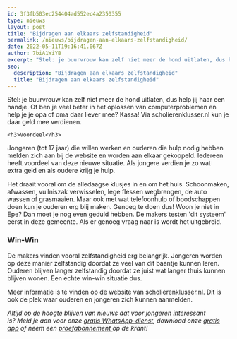 ```yaml
---
id: 3f3fb503ec254404ad552ec4a2350355
type: nieuws
layout: post
title: "Bijdragen aan elkaars zelfstandigheid"
permalink: /nieuws/bijdragen-aan-elkaars-zelfstandigheid/
date: 2022-05-11T19:16:41.067Z
author: 7biA1WiYB
excerpt: "Stel: je buurvrouw kan zelf niet meer de hond uitlaten, dus help jij haar een handje. Of ben je veel beter in het oplossen van computerproblemen en help je je opa of oma daar liever mee? Kassa! Via scholierenklusser.nl kun je daar geld mee verdienen.  "
seo:
  description: "Bijdragen aan elkaars zelfstandigheid"
  title: "Bijdragen aan elkaars zelfstandigheid"
---
```

Stel: je buurvrouw kan zelf niet meer de hond uitlaten, dus help jij haar een handje. Of ben je veel beter in het oplossen van computerproblemen en help je je opa of oma daar liever mee? Kassa! Via scholierenklusser.nl kun je daar geld mee verdienen.  

    <h3>Voordeel</h3>
<p>Jongeren (tot 17 jaar) die willen werken en ouderen die hulp nodig hebben melden zich aan bij de website en worden aan elkaar gekoppeld. Iedereen heeft voordeel van deze nieuwe situatie. Als jongere verdien je zo wat extra geld en als oudere krijg je hulp. </p>
<p>Het draait vooral om de alledaagse klusjes in en om het huis. Schoonmaken, afwassen, vuilniszak verwisselen, lege flessen wegbrengen, de auto wassen of grasmaaien. Maar ook met wat telefoonhulp of boodschappen doen kun je ouderen erg blij maken. Genoeg te doen dus! Woon je niet in Epe? Dan moet je nog even geduld hebben. De makers testen 'dit systeem' eerst in deze gemeente. Als er genoeg vraag naar is wordt het uitgebreid.</p>
<h3>Win-Win</h3>
<p>De makers vinden vooral zelfstandigheid erg belangrijk. Jongeren worden op deze manier zelfstandig doordat ze veel van dit baantje kunnen leren. Ouderen blijven langer zelfstandig doordat ze juist wat langer thuis kunnen blijven wonen. Een echte win-win situatie dus.</p>
<p>Meer informatie is te vinden op de website van scholierenklusser.nl. Dit is ook de plek waar ouderen en jongeren zich kunnen aanmelden.</p>
<p><em>Altijd op de hoogte blijven van nieuws dat voor jongeren interessant is? Meld je aan voor onze <a href="https://original.sevendays.nl/whatsapp">gratis WhatsApp-dienst</a>, download onze <a href="https://original.sevendays.nl/app">gratis app</a> of neem een <a href="https://abonneren.sevendays.nl/abonneren/abonnementen/ae/artikel">proefabonnement </a>op de krant!</em></p>  
